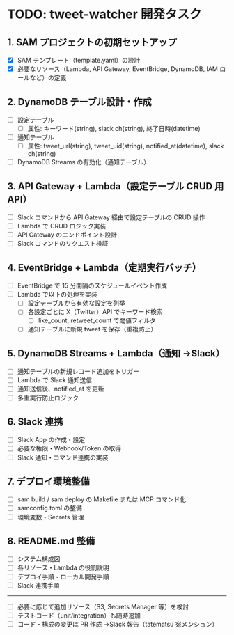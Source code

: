 # TODO: tweet-watcher 開発タスク

## 1. SAM プロジェクトの初期セットアップ

- [x] SAM テンプレート（template.yaml）の設計
- [x] 必要なリソース（Lambda, API Gateway, EventBridge, DynamoDB, IAM ロールなど）の定義

## 2. DynamoDB テーブル設計・作成

- [ ] 設定テーブル
  - [ ] 属性: キーワード(string), slack ch(string), 終了日時(datetime)
- [ ] 通知テーブル
  - [ ] 属性: tweet_url(string), tweet_uid(string), notified_at(datetime), slack ch(string)
- [ ] DynamoDB Streams の有効化（通知テーブル）

## 3. API Gateway + Lambda（設定テーブル CRUD 用 API）

- [ ] Slack コマンドから API Gateway 経由で設定テーブルの CRUD 操作
- [ ] Lambda で CRUD ロジック実装
- [ ] API Gateway のエンドポイント設計
- [ ] Slack コマンドのリクエスト検証

## 4. EventBridge + Lambda（定期実行バッチ）

- [ ] EventBridge で 15 分間隔のスケジュールイベント作成
- [ ] Lambda で以下の処理を実装
  - [ ] 設定テーブルから有効な設定を列挙
  - [ ] 各設定ごとに X（Twitter）API でキーワード検索
    - [ ] like_count, retweet_count で閾値フィルタ
  - [ ] 通知テーブルに新規 tweet を保存（重複防止）

## 5. DynamoDB Streams + Lambda（通知 →Slack）

- [ ] 通知テーブルの新規レコード追加をトリガー
- [ ] Lambda で Slack 通知送信
- [ ] 通知送信後、notified_at を更新
- [ ] 多重実行防止ロジック

## 6. Slack 連携

- [ ] Slack App の作成・設定
- [ ] 必要な権限・Webhook/Token の取得
- [ ] Slack 通知・コマンド連携の実装

## 7. デプロイ環境整備

- [ ] sam build / sam deploy の Makefile または MCP コマンド化
- [ ] samconfig.toml の整備
- [ ] 環境変数・Secrets 管理

## 8. README.md 整備

- [ ] システム構成図
- [ ] 各リソース・Lambda の役割説明
- [ ] デプロイ手順・ローカル開発手順
- [ ] Slack 連携手順

---

- [ ] 必要に応じて追加リソース（S3, Secrets Manager 等）を検討
- [ ] テストコード（unit/integration）も随時追加
- [ ] コード・構成の変更は PR 作成 →Slack 報告（tatematsu 宛メンション）
